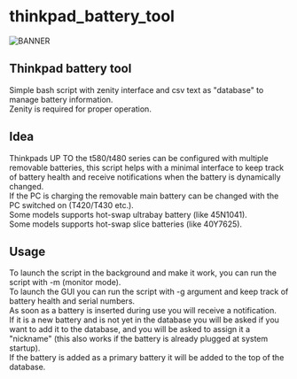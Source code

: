 # thinkpad_battery_tool

![BANNER](https://github.com/Patan98/thinkpad_battery_tool/assets/159428129/2f3eaf0a-d588-4bfe-8373-e4f0c8f3f7d4)

## Thinkpad battery tool
Simple bash script with zenity interface and csv text as "database" to manage battery information. <br />
Zenity is required for proper operation. <br />

## Idea
Thinkpads UP TO the t580/t480 series can be configured with multiple removable batteries, this script helps with a minimal interface to keep track of battery health and receive notifications when the battery is dynamically changed. <br />
If the PC is charging the removable main battery can be changed with the PC switched on (T420/T430 etc.). <br />
Some models supports hot-swap ultrabay battery (like 45N1041). <br />
Some models supports hot-swap slice batteries (like 40Y7625). <br />

## Usage
To launch the script in the background and make it work, you can run the script with -m (monitor mode).  <br />
To launch the GUI you can run the script with -g argument and keep track of battery health and serial numbers. <br />
As soon as a battery is inserted during use you will receive a notification. <br />
If it is a new battery and is not yet in the database you will be asked if you want to add it to the database, and you will be asked to assign it a "nickname" (this also works if the battery is already plugged at system startup). <br />
If the battery is added as a primary battery it will be added to the top of the database. <br />
